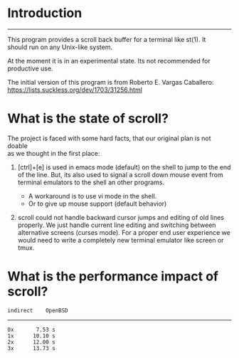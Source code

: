 # Introduction
--------------
This program provides a scroll back buffer for a terminal like st(1).  It<br/>
should run on any Unix-like system.

At the moment it is in an experimental state.  Its not recommended for<br/>
productive use.

The initial version of this program is from Roberto E. Vargas Caballero:<br/>
https://lists.suckless.org/dev/1703/31256.html<br/>

# What is the state of scroll?

The project is faced with some hard facts, that our original plan is not doable<br/>
as we thought in the first place:

 1. [ctrl]+[e] is used in emacs mode (default) on the shell to jump to the end<br/>
    of the line.  But, its also used to signal a scroll down mouse event from<br/>
    terminal emulators to the shell an other programs.<br/>

    - A workaround is to use vi mode in the shell.
    - Or to give up mouse support (default behavior)

 2. scroll could not handle backward cursor jumps and editing of old lines<br/>
    properly.  We just handle current line editing and switching between<br/>
    alternative screens (curses mode).  For a proper end user experience we<br/>
    would need to write a completely new terminal emulator like screen or tmux.

# What is the performance impact of scroll?

	indirect	OpenBSD
-------------------------------
	0x		 7.53 s
	1x		10.10 s
	2x		12.00 s
	3x		13.73 s
